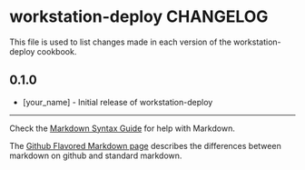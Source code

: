 # workstation-deploy CHANGELOG

This file is used to list changes made in each version of the workstation-deploy cookbook.

## 0.1.0
- [your_name] - Initial release of workstation-deploy

- - -
Check the [Markdown Syntax Guide](http://daringfireball.net/projects/markdown/syntax) for help with Markdown.

The [Github Flavored Markdown page](http://github.github.com/github-flavored-markdown/) describes the differences between markdown on github and standard markdown.
